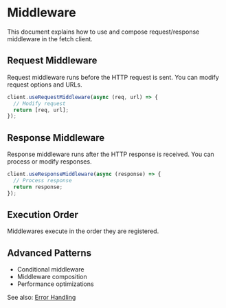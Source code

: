 # Middleware

This document explains how to use and compose request/response middleware in the fetch client.

## Request Middleware

Request middleware runs before the HTTP request is sent. You can modify request options and URLs.

```ts
client.useRequestMiddleware(async (req, url) => {
  // Modify request
  return [req, url];
});
```

## Response Middleware

Response middleware runs after the HTTP response is received. You can process or modify responses.

```ts
client.useResponseMiddleware(async (response) => {
  // Process response
  return response;
});
```

## Execution Order

Middlewares execute in the order they are registered.

## Advanced Patterns
- Conditional middleware
- Middleware composition
- Performance optimizations

See also: [Error Handling](./errors.md)
